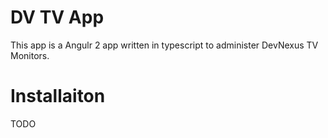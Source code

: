 # DV TV App
This app is a Angulr 2 app written in typescript to administer DevNexus TV Monitors.
# Installaiton
TODO